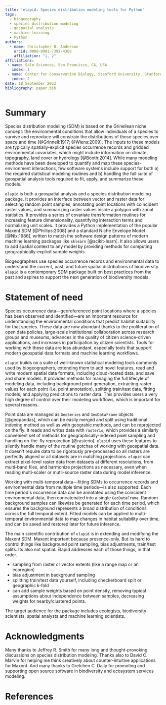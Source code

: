 ```yaml
---
title: 'elapid: Species distribution modeling tools for Python'
tags:
  - biogeography
  - species distribution modeling
  - gespatial analysis
  - machine learning
  - Python
authors:
  - name: Christopher B. Anderson
    orcid: 0000-0001-7392-4368
    affiliation: "1, 2"
affiliations:
 - name: Salo Sciences, San Francisco, CA, USA
   index: 1
 - name: Center for Conservation Biology, Stanford University, Stanford, CA, USA
   index: 2
date: 18 September 2022
bibliography: paper.bib
---
```


# Summary

Species distribution modeling (SDM) is based on the Grinellean niche concept: the environmental conditions that allow individuals of a species to survive and reproduce will constrain the distributions of those species over space and time [@Grinnell:1917; @Wiens:2009]. The inputs to these models are typically spatially-explicit species occurrence records and gridded environmental covariates, which might include information on climate, topography, land cover or hydrology [@Booth:2014]. While many modeling methods have been developed to quantify and map these species-environment interactions, few software systems include support for both a) the required statistical modeling routines and b) handling the full suite of geospatial analysis tools required to fit, apply, and summarize these models.

`elapid` is both a geospatial analysis and a species distribution modeling package. It provides an interface between vector and raster data for selecting random point samples, annotating point locations with coincident raster values, and summarizing raster values inside a polygon with zonal statistics. It provides a series of covariate transformation routines for increasing feature dimensionality, quantifying interaction terms and normalizing unit scales. It provides a Python implementation of the popular Maxent SDM [@Phillips:2008] and a standard Niche Envelope Model [@Nix:1986], written to match the software design patterns of modern machine learning packages like `sklearn` [@scikit-learn]. It also allows users to add spatial context to any model by providing methods for computing geographically-explicit sample weights.

Biogeographers use species occurrence records and environmental data to understand the current, past, and future spatial distributions of biodiversity. `elapid` is a contemporary SDM package built on best practices from the past and aspires to support the next generation of biodiversity models.

# Statement of need

Species occurrence data—georeferenced point locations where a species has been observed and identified—are an important resource for understanding the environmental conditions that predict habitat suitability for that species. These data are now abundant thanks to the proliferation of open data policies, large-scale institutional collaboration across research groups and museums, advances in the quality of citizen science-driven applications, and increases in participation by citizen scientists. Tools for working with these data are less abundant, especially tools that support modern geospatial data formats and machine learning workflows.

`elapid` builds on a suite of well-known statistical modeling tools commonly used by biogeographers, extending them to add novel features, read and write modern spatial data formats, including cloud-hosted data, and save and share models. It provides methods for managing the full lifecyle of modeling data, including background point generation, extracting raster values for each point (i.e. point annotation), splitting train/test data, fitting models, and applying predictions to raster data. This provides users a very high degree of control over their modeling workflows, which is important for several reasons.

Point data are managed as `GeoSeries` and `GeoDataFrame` objects [@geopandas], which can be easily merged and split using traditional indexing method as well as with geograhic methods, and can be reprojected on the fly. It reads and writes data with `rasterio`, which provides a similarly convenient set of methods for geographically-indexed pixel sampling and handling on-the-fly reprojection [@rasterio]. `elapid` uses these features to silently handle many of the routine gotchas of working with geospatial data. It doesn't require data to be rigorously pre-processed so all rasters are perfectly aligned or all datasets are in matching projections. `elapid` can extract pixel-level raster data from datasets at different resolutions, from multi-band files, and harmonize projections as necessary, even when reading multi-scaler or mutli-source raster data during model inference.

Working with multi-temporal data—fitting SDMs to occurrence records and environmental data from multiple time periods—is also supported. Each time period's occurrence data can be annotated using the coincident environmental data, then concatenated into a single `GeoDataFrame`. Random background samples can likewise be generated for each time period, which ensures the background represents a broad distribution of conditions across the full temporal extent. Fitted models can be applied to multi-temporal environmental data to map changes in habitat suitability over time, and can be saved and restored later for future inference.

The main scientific contribution of `elapid` is in extending and modifying the Maxent SDM. Maxent important because presence-only. But its hard to control things like background point sampling, bias adjustments, train/test splits. Its also not spatial. Elapid addresses each of those things, in that order.

- sampling from raster or vector extents (like a range map or an ecoregion)
- bias adjustment in background sampling
- splitting train/test data yourself, including checkerboard split or geographic k-fold
- can add sample weights based on point density, removing typical assumptions about independence between samples, decreasing weights for nearby/clustered points.

The target audience for the package includes ecologists, biodiversity scientists, spatial analysts and machine learning scientists.

# Acknowledgments

Many thanks to Jeffrey R. Smith for many long and thought-provoking discussions on species distribution modeling. Thanks also to David C. Marvin for helping me think creatively about counter-intuitive applications for Maxent. And many thanks to Gretchen C. Daily for promoting and supporting open source software in biodiversity and ecosystem services modeling.

# References

